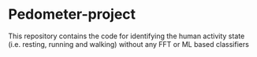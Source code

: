 # Pedometer-project
This repository contains the code for identifying the human activity state (i.e. resting, running and walking) without any FFT or ML based classifiers
